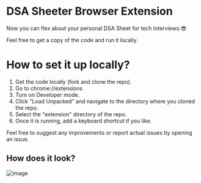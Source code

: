# DSA Sheeter Browser Extension
Now you can flex about your personal DSA Sheet for tech interviews.😎

Feel free to get a copy of the code and run it locally.


# How to set it up locally?
1. Get the code locally (fork and clone the repo).
2. Go to chrome://extensions
3. Turn on Developer mode.
4. Click "Load Unpacked" and navigate to the directory where you cloned the repo.
5. Select the "extension" directory of the repo.
6. Once it is running, add a keyboard shortcut if you like.


Feel free to suggest any improvements or report actual issues by opening an issue.

## How does it look?
![image](https://github.com/PrgrmrHarshShukla/DSA_Sheeter/assets/125105825/06b76d71-639a-4ef8-90c3-8a6cd5448a35)


